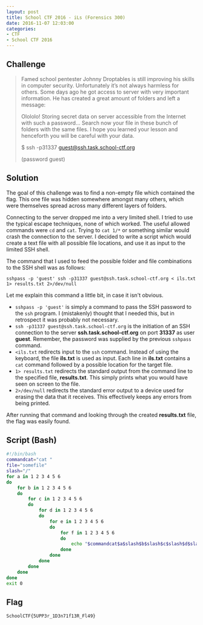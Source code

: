 ```yaml
---
layout: post
title: School CTF 2016 - iLs (Forensics 300)
date: 2016-11-07 12:03:00
categories: 
- CTF 
- School CTF 2016
---
```


## Challenge

> Famed school pentester Johnny Droptables is still improving his skills in computer security. Unfortunately it’s not always harmless for others. Some days ago he got access to server with very important information. He has created a great amount of folders and left a message:
> 
> Olololo! Storing secret data on server accessible from the Internet with such a password… Search now your file in these bunch of folders with the same files. I hope you learned your lesson and henceforth you will be careful with your data.
>
> $ ssh -p31337 guest@ssh.task.school-ctf.org
>
> (password guest)

## Solution

The goal of this challenge was to find a non-empty file which contained the flag.  This one file was hidden somewhere amongst many others, which were themselves spread across many different layers of folders.

Connecting to the server dropped me into a very limited shell.  I tried to use the typical escape techniques, none of which worked.  The useful allowed commands were `cd` and `cat`.  Trying to `cat 1/*` or something similar would crash the connection to the server.  I decided to write a script which would create a text file with all possible file locations, and use it as input to the limited SSH shell.

The command that I used to feed the possible folder and file combinations to the SSH shell was as follows:

`sshpass -p 'guest' ssh -p31337 guest@ssh.task.school-ctf.org < ils.txt 1> results.txt 2>/dev/null`

Let me explain this command a little bit, in case it isn't obvious.

- `sshpass -p 'guest'` is simply a command to pass the SSH password to the `ssh` program.  I (mistakenly) thought that I needed this, but in retrospect it was probably not necessary.
- `ssh -p31337 guest@ssh.task.school-ctf.org` is the initiation of an SSH connection to the server __ssh.task.school-ctf.org__ on port __31337__ as user __guest__.  Remember, the password was supplied by the previous `sshpass` command.
- `<ils.txt` redirects input to the `ssh` command.  Instead of using the keyboard, the file __ils.txt__ is used as input.  Each line in __ils.txt__ contains a `cat` command followed by a possible location for the target file.
- `1> results.txt` redirects the standard output from the command line to the specified file, __results.txt__.  This simply prints what you would have seen on screen to the file.
- `2>/dev/null` redirects the standard error output to a device used for erasing the data that it receives.  This effectively keeps any errors from being printed. 

After running that command and looking through the created __results.txt__ file, the flag was easily found.


## Script (Bash)

```bash
#!/bin/bash
commandcat="cat "
file="somefile"
slash="/"
for a in 1 2 3 4 5 6
do
	for b in 1 2 3 4 5 6
	do
		for c in 1 2 3 4 5 6
		do
			for d in 1 2 3 4 5 6
			do
				for e in 1 2 3 4 5 6
				do
					for f in 1 2 3 4 5 6
					do
						echo "$commandcat$a$slash$b$slash$c$slash$d$slash$e$slash$f$slash$file" >> ils.txt
					done
				done
			done
		done
	done
done
exit 0
```

## Flag

```none
SchoolCTF{5UPP3r_1D3n71f13R_Fl49}
```